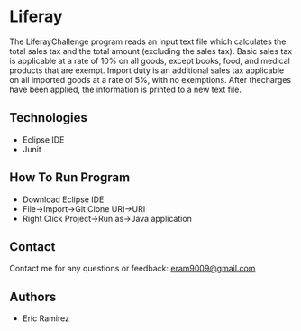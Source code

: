 # Liferay

The LiferayChallenge program reads an input text file which calculates the total sales tax and the total amount (excluding the sales tax). Basic sales tax is applicable at a rate of 10% on all goods, except books, food, and medical products that are exempt. Import duty is an additional sales tax applicable on all imported goods at a rate of 5%, with no exemptions. After thecharges have been applied, the information is printed to a new text file.

## Technologies
* Eclipse IDE
* Junit

## How To Run Program
* Download Eclipse IDE
* File->Import->Git Clone URI->URI
* Right Click Project->Run as->Java application

## Contact

Contact me for any questions or feedback: eram9009@gmail.com

## Authors
* Eric Ramirez
